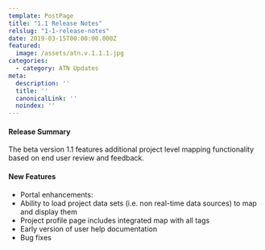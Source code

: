 ```yaml
---
template: PostPage
title: "1.1 Release Notes"
relslug: "1-1-release-notes"
date: 2019-03-15T00:00:00.000Z
featured:
  image: /assets/atn.v.1.1.1.jpg
categories:
  - category: ATN Updates
meta:
  description: ''
  title: ''
  canonicalLink: ''
  noindex: ''
---
```

#### Release Summary

The beta version 1.1 features additional project level mapping functionality based on end user review and feedback.

#### New Features

*  Portal enhancements:
  *  Ability to load project data sets (i.e. non real-time data sources) to map and display them
  *  Project profile page includes integrated map with all tags
  *  Early version of user help documentation
*  Bug fixes
